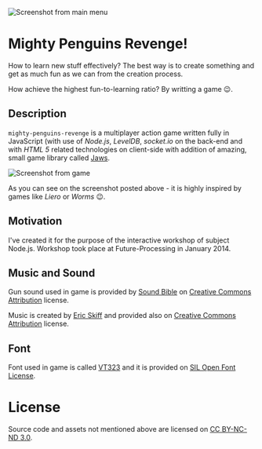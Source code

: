 ![Screenshot from main menu](https://raw.github.com/afronski/mighty-penguins-revenge/master/documentation/images/Screenshot.png)

# Mighty Penguins Revenge!

How to learn new stuff effectively? The best way is to create something and get as much fun as we can from the creation process.

How achieve the highest fun-to-learning ratio? By writting a game :wink:.

## Description

`mighty-penguins-revenge` is a multiplayer action game written fully in JavaScript (with use of *Node.js*, *LevelDB*, *socket.io* on the back-end and with *HTML 5* related technologies on client-side with addition of amazing, small game library called [Jaws](https://https://github.com/ippa/jaws).

![Screenshot from game](https://raw.github.com/afronski/mighty-penguins-revenge/master/documentation/images/Screenshot2.png)

As you can see on the screenshot posted above - it is highly inspired by games like *Liero* or *Worms* :wink:.

## Motivation

I've created it for the purpose of the interactive workshop of subject Node.js.
Workshop took place at Future-Processing in January 2014.

## Music and Sound

Gun sound used in game is provided by [Sound Bible](http://soundbible.com/1768-Starting-Pistol.html) on [Creative Commons Attribution](http://creativecommons.org/licenses/by/3.0/) license.

Music is created by [Eric Skiff](http://ericskiff.com/music/) and provided also on [Creative Commons Attribution](http://creativecommons.org/licenses/by/3.0/) license.

## Font

Font used in game is called [VT323](https://www.google.com/fonts/specimen/VT323) and it is provided on [SIL Open Font License](http://scripts.sil.org/cms/scripts/page.php?site_id=nrsi&id=OFL).

# License

Source code and assets not mentioned above are licensed on [CC BY-NC-ND 3.0](http://creativecommons.org/licenses/by-nc-nd/3.0/).